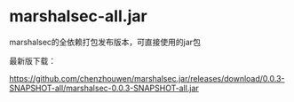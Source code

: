 # marshalsec-all.jar
marshalsec的全依赖打包发布版本，可直接使用的jar包

最新版下载：

https://github.com/chenzhouwen/marshalsec.jar/releases/download/0.0.3-SNAPSHOT-all/marshalsec-0.0.3-SNAPSHOT-all.jar
